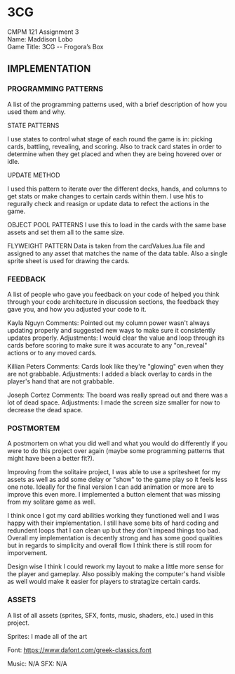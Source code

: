 # 3CG

CMPM 121 Assignment 3\
Name: Maddison Lobo\
Game Title: 3CG -- Frogora’s Box

## IMPLEMENTATION

### PROGRAMMING PATTERNS

A list of the programming patterns used, with a brief description of how you used them and why.

STATE PATTERNS

I use states to control what stage of each round the game is in: picking cards, battling, revealing, and scoring. Also to track card states in order to determine when they get placed and when they are being hovered over or idle. 

UPDATE METHOD

I used this pattern to iterate over the different decks, hands, and columns to get stats or make changes to certain cards within them. I use htis to regurally check and reasign or update data to refect the actions in the game. 

OBJECT POOL PATTERNS
I use this to load in the cards with the same base assets and set them all to the same size. 

FLYWEIGHT PATTERN
Data is taken from the cardValues.lua file and assigned to any asset that matches the name of the data table. Also a single sprite sheet is used for drawing the cards. 

### FEEDBACK

A list of people who gave you feedback on your code of helped you think through your code architecture in discussion sections, the feedback they gave you, and how you adjusted your code to it.

Kayla Nguyn
Comments: Pointed out my column power wasn't always updating properly and suggested new ways to make sure it consistently updates properly. 
Adjustments: I would clear the value and loop through its cards before scoring to make sure it was accurate to any "on_reveal" actions or to any moved cards. 

Killian Peters
Comments: Cards look like they're "glowing" even when they are not grabbable. 
Adjustments: I added a black overlay to cards in the player's hand that are not grabbable. 

Joseph Cortez
Comments: The board was really spread out and there was a lot of dead space.
Adjustments: I made the screen size smaller for now to decrease the dead space. 


### POSTMORTEM

A postmortem on what you did well and what you would do differently if you were to do this project over again (maybe some programming patterns that might have been a better fit?).

Improving from the solitaire project, I was able to use a spritesheet for my assets as well as add some delay or "show" to the game play so it feels less one note. Ideally for the final version I can add animation or more are to improve this even more. I implemented a button element that was missing from my solitare game as well. 

I think once I got my card abilities working they functioned well and I was happy with their implementation. I still have some bits of hard coding and redundent loops that I can clean up but they don't impead things too bad. Overall my implementation is decently strong and has some good qualities but in regards to simplicity and overall flow I think there is still room for imporvement. 

Design wise I think I could rework my layout to make a little more sense for the player and gameplay. Also possibly making the computer's hand visible as well would make it easier for players to stratagize certain cards.

### ASSETS

A list of all assets (sprites, SFX, fonts, music, shaders, etc.) used in this project.

Sprites: I made all of the art

Font: https://www.dafont.com/greek-classics.font

Music: N/A
SFX: N/A